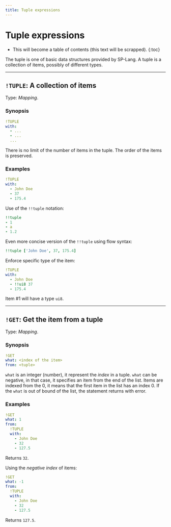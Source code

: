 ```yaml
---
title: Tuple expressions
---
```


# Tuple expressions


* This will become a table of contents (this text will be scrapped).
{:toc}

The tuple is one of basic data structures provided by SP-Lang.
A tuple is a collection of items, possibly of different types.

--- 

## `!TUPLE`: A collection of items 

Type:  _Mapping_.

### Synopsis

```yaml
!TUPLE
with:
  - ...
  - ...
  ...
```

There is no limit of the number of items in the tuple.
The order of the items is preserved.


### Examples

```yaml
!TUPLE
with:
  - John Doe
  - 37
  - 175.4
```


Use of the `!!tuple` notation:

```yaml
!!tuple
- 1
- a
- 1.2
```


Even more concise version of the `!!tuple` using flow syntax:

```yaml
!!tuple ['John Doe', 37, 175.4]
```


Enforce specific type of the item:

```yaml
!TUPLE
with:
  - John Doe
  - !!ui8 37
  - 175.4
```

Item #1 will have a type `ui8`.


--- 

## `!GET`: Get the item from a tuple 

Type: _Mapping_.

### Synopsis

```yaml
!GET
what: <index of the item>
from: <tuple>
```

`what` is an integer (number), it represent the _index_ in a tuple.
`what` can be negative, in that case, it specifies an item from the end of the list.
Items are indexed from the 0, it means that the first item in the list has an index 0.
If the `what` is out of bound of the list, the statement returns with error.


### Examples

```yaml
!GET
what: 1
from:
  !TUPLE
  with:
    - John Doe
    - 32
    - 127.5
```

Returns `32`.


Using the _negative index_ of items:

```yaml
!GET
what: -1
from:
  !TUPLE
  with:
    - John Doe
    - 32
    - 127.5
```

Returns `127.5`.
